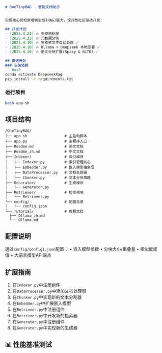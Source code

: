 ```markdown
# OneTinyRAG - 智能文档助手


实现核心的检索增强生成(RAG)能力，现开放社区驱动开发！

## 开发计划
- [2025.4.23] 🔥 多模态处理
- [2025.4.23] 🔥 元数据分块
- [2025.4.10] 🔥 多格式文件自动处理 ✅
- [2025.4.10] 🔥 Ollama + Deepseek 本地部署 ✅
- [2025.4.10] 🔥 语义分块扩展(Spacy & NLTK) ✅

## 快速开始
### 安装依赖
```bash
conda activate DeepseekRag
pip install -r requirements.txt
```

### 运行项目
```bash
bash app.sh
```

## 项目结构

```
/OneTinyRAG/
├── app.sh                 # 主启动脚本
├── app.py                 # 主程序入口
├── Readme.md              # 英文文档
├── Readme_zh.md           # 中文文档
├── Indexer/               # 索引模块
│   ├── Indexer.py         # 索引管理核心
│   ├── Embedder.py        # 嵌入模型抽象层
│   ├── DataProcessor.py   # 文档处理器
│   └── Chunker.py         # 文本分块策略
├── Generator/             # 生成模块
│   └── Generator.py       
├── Retriever/             # 检索模块
│   └── Retriever.py
└── config/                # 配置目录
│   └── config.json
└── Tutorial/              # 教程文档
  ├── Ollama_zh.md         
  └── Ollama.md
```

## 配置说明
通过`config/config1.json`配置：
• 嵌入模型参数
• 分块大小/重叠量
• 相似度阈值
• 大语言模型API端点

## 扩展指南
1. 在`Indexer.py`中注册组件
2. 在`DataProcessor.py`中添加文档处理器
3. 在`Chunker.py`中实现新的文本分割器
4. 在`Embedder.py`中扩展嵌入模型
5. 在`Retriever.py`中注册组件  
6. 在`Retriever.py`中开发新的检索器
7. 在`Generator.py`中注册组件
8. 在`Generator.py`中实现新的生成器

## 📊 性能基准测试
